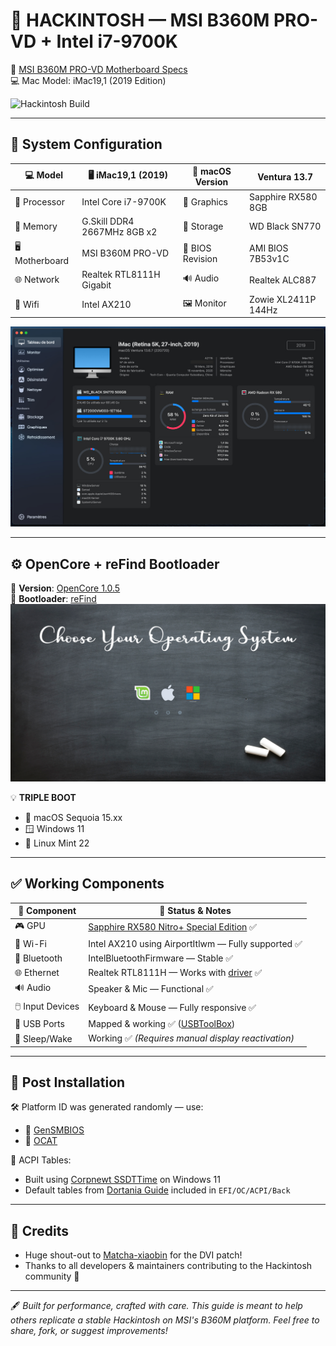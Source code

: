 # 🍎 HACKINTOSH — MSI B360M PRO-VD + Intel i7-9700K  
🎯 [MSI B360M PRO-VD Motherboard Specs](https://www.msi.com/Motherboard/B360M-PRO-VD/Specification)  
💻 Mac Model: iMac19,1 (2019 Edition)  

![Hackintosh Build](https://github.com/GUNNERSx/HACKINTOSH-MSI-B360M_DVI_UHD630_i7-9700K/blob/main/Pic.jpg)  

---

## 🧬 System Configuration  

| 💻 **Model**     | 🖥️ iMac19,1 (2019)         | 🧩 **macOS Version** | Ventura 13.7           |
|------------------|-----------------------------|----------------------|-------------------------|
| 🧠 Processor      | Intel Core i7-9700K          | 🎨 Graphics           | Sapphire RX580 8GB      |
| 🧵 Memory         | G.Skill DDR4 2667MHz 8GB x2 | 💾 Storage            | WD Black SN770          |
| 🖥️ Motherboard    | MSI B360M PRO-VD             | 🧬 BIOS Revision       | AMI BIOS 7B53v1C        |
| 🌐 Network        | Realtek RTL8111H Gigabit     | 🔊 Audio              | Realtek ALC887          |
| 📶 Wifi        | Intel AX210                      | 🖼️ Monitor            | Zowie XL2411P 144Hz   |


![Specs](https://github.com/GUNNERSx/HACKINTOSH-MSI-B360M_DVI_UHD630_i7-9700K/blob/main/specs.jpg)  

---

## ⚙️ OpenCore + reFind Bootloader  

🔧 **Version**: [OpenCore 1.0.5](https://github.com/acidanthera/OpenCorePkg/releases)  
🚀 **Bootloader**: [reFind](https://www.rodsbooks.com/refind/)  
![reFind Boot Manager](https://github.com/GUNNERSx/HACKINTOSH-MSI-B360M_DVI_UHD630_i7-9700K/blob/main/reFind.jpg)  

💡 **TRIPLE BOOT**  
- 🍏 macOS Sequoia 15.xx  
- 🪟 Windows 11  
- 🐧 Linux Mint 22  

---

## ✅ Working Components  

| 🔧 **Component**       | 📝 **Status & Notes**                                                                |
|------------------------|--------------------------------------------------------------------------------------|
| 🎮 GPU                | [Sapphire RX580 Nitro+ Special Edition](https://www.techpowerup.com/gpu-specs/sapphire-nitro-rx-580-special-edition.b4912) ✅ |
| 📶 Wi-Fi              | Intel AX210 using AirportItlwm — Fully supported ✅                                   |
| 📡 Bluetooth          | IntelBluetoothFirmware — Stable ✅                                                   |
| 🌐 Ethernet           | Realtek RTL8111H — Works with [driver](https://github.com/Mieze/RTL8111_driver_for_OS_X) ✅ |
| 🔊 Audio              | Speaker & Mic — Functional ✅                                                        |
| 🖱️ Input Devices      | Keyboard & Mouse — Fully responsive ✅                                                |
| 🔌 USB Ports          | Mapped & working ✅ ([USBToolBox](https://github.com/USBToolBox/tool))               |
| 🌙 Sleep/Wake         | Working ✅ *(Requires manual display reactivation)*                                  |

---

## 🧱 Post Installation  

🛠️ Platform ID was generated randomly — use:  
- 🔧 [GenSMBIOS](https://github.com/corpnewt/GenSMBIOS)  
- 🧰 [OCAT](https://github.com/ic005k/OCAuxiliaryTools/releases)  

🧬 ACPI Tables:  
- Built using [Corpnewt SSDTTime](https://github.com/corpnewt/SSDTTime) on Windows 11  
- Default tables from [Dortania Guide](https://dortania.github.io/OpenCore-Install-Guide/config.plist/coffee-lake.html#acpi) included in `EFI/OC/ACPI/Back`

---

## 🙌 Credits  

- Huge shout-out to [Matcha-xiaobin](https://github.com/Matcha-xiaobin/EFI-B360m_d2v_OpenCore_dvi_uhd630) for the DVI patch!  
- Thanks to all developers & maintainers contributing to the Hackintosh community 🎉  

---

🖋️ _Built for performance, crafted with care. This guide is meant to help others replicate a stable Hackintosh on MSI's B360M platform. Feel free to share, fork, or suggest improvements!_
